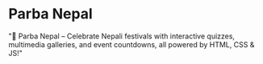 # Parba Nepal
"🎉 Parba Nepal – Celebrate Nepali festivals with interactive quizzes, multimedia galleries, and event countdowns, all powered by HTML, CSS & JS!"
